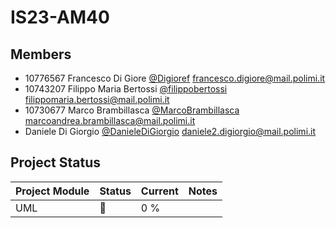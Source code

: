 # IS23-AM40
## Members 
- 10776567 Francesco Di Giore [@Digioref](https://github.com/Digioref) 
  francesco.digiore@mail.polimi.it
- 10743207 Filippo Maria Bertossi [@filippobertossi](https://github.com/filippobertossi) 
  filippomaria.bertossi@mail.polimi.it
- 10730677 Marco Brambillasca [@MarcoBrambillasca](https://github.com/MarcoBrambillasca) 
  marcoandrea.brambillasca@mail.polimi.it
- Daniele Di Giorgio [@DanieleDiGiorgio](https://github.com/DanieleDiGiorgio)
  daniele2.digiorgio@mail.polimi.it

## Project Status

| Project Module | Status | Current | Notes |
| -------------- | ------ | ------- | ------- |
| UML | 🔴 | 0 % |

